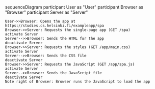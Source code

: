 sequenceDiagram
    participant User as "User"
    participant Browser as "Browser"
    participant Server as "Server"

    User->>Browser: Opens the app at https://studies.cs.helsinki.fi/exampleapp/spa
    Browser->>Server: Requests the single-page app (GET /spa)
    activate Server
    Server-->>Browser: Sends the HTML for the app
    deactivate Server
    Browser->>Server: Requests the styles (GET /app/main.css)
    activate Server
    Server-->>Browser: Sends the CSS file
    deactivate Server
    Browser->>Server: Requests the JavaScript (GET /app/spa.js)
    activate Server
    Server-->>Browser: Sends the JavaScript file
    deactivate Server
    Note right of Browser: Browser runs the JavaScript to load the app
